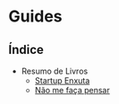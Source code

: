 # Guides

## Índice

- Resumo de Livros
   - [Startup Enxuta](/StartupEnxuta.md)
   - [Não me faça pensar](/DontMakeMeThink.md)